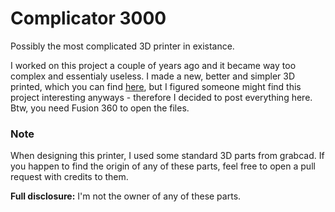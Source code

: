 # Complicator 3000
Possibly the most complicated 3D printer in existance.

I worked on this project a couple of years ago and it became way too complex and essentialy useless.
I made a new, better and simpler 3D printed, which you can find [here](), but I figured someone might find this project interesting anyways - therefore I decided to post everything here.
Btw, you need Fusion 360 to open the files.

### Note
When designing this printer, I used some standard 3D parts from grabcad. If you happen to find the origin of any of these parts, feel free to open a pull request with credits to them.

**Full disclosure:** I'm not the owner of any of these parts.